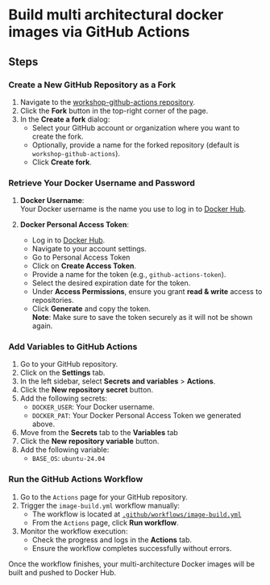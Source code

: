 # Build multi architectural docker images via GitHub Actions

## Steps

### Create a New GitHub Repository as a Fork

1. Navigate to the [workshop-github-actions repository](https://github.com/ArmDeveloperEcosystem/workshop-github-actions/).
2. Click the **Fork** button in the top-right corner of the page.
3. In the **Create a fork** dialog:
    - Select your GitHub account or organization where you want to create the fork.
    - Optionally, provide a name for the forked repository (default is `workshop-github-actions`).
    - Click **Create fork**.

### Retrieve Your Docker Username and Password

1. **Docker Username**:  
    Your Docker username is the name you use to log in to [Docker Hub](https://hub.docker.com/).

2. **Docker Personal Access Token**:  
    - Log in to [Docker Hub](https://hub.docker.com/).
    - Navigate to your account settings.
    - Go to Personal Access Token
    - Click on **Create Access Token**.
    - Provide a name for the token (e.g., `github-actions-token`).
    - Select the desired expiration date for the token.
    - Under **Access Permissions**, ensure you grant **read & write** access to repositories.
    - Click **Generate** and copy the token.  
    **Note**: Make sure to save the token securely as it will not be shown again.

### Add Variables to GitHub Actions

1. Go to your GitHub repository.
2. Click on the **Settings** tab.
3. In the left sidebar, select **Secrets and variables** > **Actions**.
4. Click the **New repository secret** button.
5. Add the following secrets:
    - `DOCKER_USER`: Your Docker username.
    - `DOCKER_PAT`: Your Docker Personal Access Token we generated above.
6. Move from the **Secrets** tab to the **Variables** tab
7. Click the **New repository variable** button.
8. Add the following variable:
    - `BASE_OS`: `ubuntu-24.04`

### Run the GitHub Actions Workflow

1. Go to the `Actions` page for your GitHub repository.
2. Trigger the `image-build.yml` workflow manually:
    - The workflow is located at [`.github/workflows/image-build.yml`](.github/workflows/image-build.yml)
    - From the `Actions` page, click **Run workflow**.
3. Monitor the workflow execution:
    - Check the progress and logs in the **Actions** tab.
    - Ensure the workflow completes successfully without errors.

Once the workflow finishes, your multi-architecture Docker images will be built and pushed to Docker Hub.
